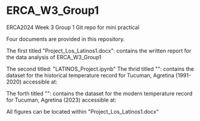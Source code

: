 # ERCA_W3_Group1
ERCA2024 Week 3 Group 1 Git repo for mini practical

Four documents are provided in this repository.

The first titled "Project_Los_Latinos1.docx":
    contains the written report for the data analysis of ERCA_W3_Group1

The second titled: "LATINOS_Project.ipynb"
The thrid titled "":
    contains the dataset for the historical temperature record for Tucuman, Agretina (1991-2020)
    accessible at: 

The forth titled "":
    contains the dataset for the modern temperature record for Tucuman, Agretina (2023)
    accessible at:
    
All figures can be located within "Project_Los_Latinos1.docx"
